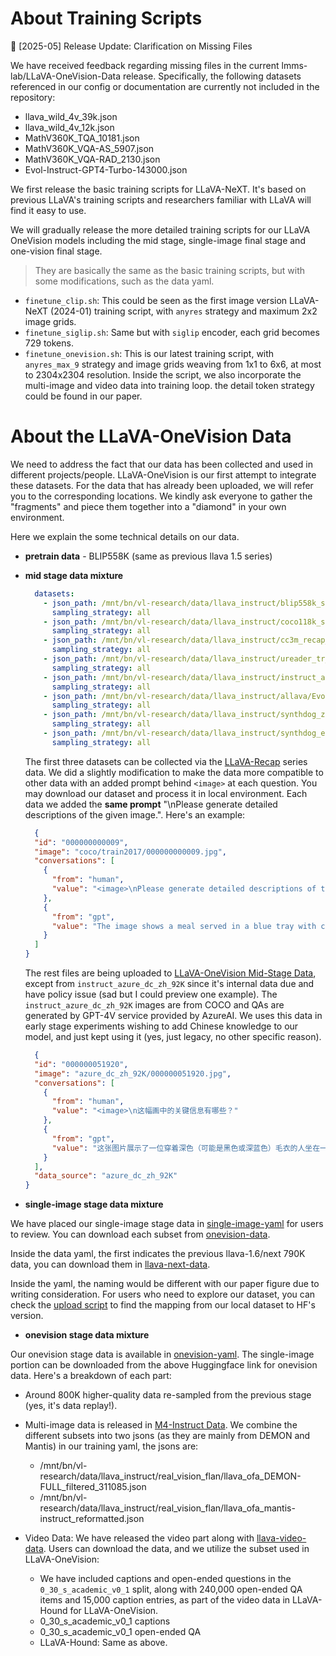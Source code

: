 # About Training Scripts

🔧 [2025-05] Release Update: Clarification on Missing Files

We have received feedback regarding missing files in the current lmms-lab/LLaVA-OneVision-Data release. Specifically, the following datasets referenced in our config or documentation are currently not included in the repository:

- llava_wild_4v_39k.json
- llava_wild_4v_12k.json
- MathV360K_TQA_10181.json
- MathV360K_VQA-AS_5907.json
- MathV360K_VQA-RAD_2130.json
- Evol-Instruct-GPT4-Turbo-143000.json

We first release the basic training scripts for LLaVA-NeXT. It's based on previous LLaVA's training scripts and researchers familiar with LLaVA will find it easy to use.

We will gradually release the more detailed training scripts for our LLaVA OneVision models including the mid stage, single-image final stage and one-vision final stage.
> They are basically the same as the basic training scripts, but with some modifications, such as the data yaml.

- `finetune_clip.sh`: This could be seen as the first image version LLaVA-NeXT (2024-01) training script, with `anyres` strategy and maximum 2x2 image grids.
- `finetune_siglip.sh`: Same but with `siglip` encoder, each grid becomes 729 tokens.
- `finetune_onevision.sh`: This is our latest training script, with `anyres_max_9` strategy and image grids weaving from 1x1 to 6x6, at most to 2304x2304 resolution. Inside the script, we also incorporate the multi-image and video data into training loop. the detail token strategy could be found in our paper.

# About the LLaVA-OneVision Data

We need to address the fact that our data has been collected and used in different projects/people. LLaVA-OneVision is our first attempt to integrate these datasets. For the data that has already been uploaded, we will refer you to the corresponding locations. We kindly ask everyone to gather the "fragments" and piece them together into a "diamond" in your own environment. 

Here we explain the some technical details on our data. 

- **pretrain data** - BLIP558K (same as previous llava 1.5 series)
- **mid stage data mixture**
  ```yaml
    datasets:
      - json_path: /mnt/bn/vl-research/data/llava_instruct/blip558k_stage1.5_finetune_w_prompt.json
        sampling_strategy: all
      - json_path: /mnt/bn/vl-research/data/llava_instruct/coco118k_stage1.5_finetune_w_prompt.json
        sampling_strategy: all
      - json_path: /mnt/bn/vl-research/data/llava_instruct/cc3m_recap_data_prompt_v2.json
        sampling_strategy: all
      - json_path: /mnt/bn/vl-research/data/llava_instruct/ureader_tr_sft.json
        sampling_strategy: all
      - json_path: /mnt/bn/vl-research/data/llava_instruct/instruct_azure_dc_zh_92K.json
        sampling_strategy: all
      - json_path: /mnt/bn/vl-research/data/llava_instruct/allava/Evol-Instruct-GPT4-Turbo-143K.json
        sampling_strategy: all
      - json_path: /mnt/bn/vl-research/data/llava_instruct/synthdog_zh/synthdog_zh_100k.json
        sampling_strategy: all
      - json_path: /mnt/bn/vl-research/data/llava_instruct/synthdog_en/synthdog_en_100k.json
        sampling_strategy: all  
  ```
  The first three datasets can be collected via the [LLaVA-Recap](https://huggingface.co/collections/lmms-lab/llava-next-6623288e2d61edba3ddbf5ff) series data. We did a slightly modification to make the data more compatible to other data with an added prompt behind `<image>` at each question. You may download our dataset and process it in local environment. Each data we added the **same prompt** "\nPlease generate detailed descriptions of the given image.". Here's an example:
  ```json
    {
    "id": "000000000009",
    "image": "coco/train2017/000000000009.jpg",
    "conversations": [
      {
        "from": "human",
        "value": "<image>\nPlease generate detailed descriptions of the given image."
      },
      {
        "from": "gpt",
        "value": "The image shows a meal served in a blue tray with compartments. In the top left compartment, there is a slice of bread with a spread that appears to be butter, accompanied by a few almonds and a slice of what looks like a baked potato or sweet potato. The top right compartment contains a variety of fruits, including what seems to be pineapple, orange slices, and possibly a piece of melon.\n\nIn the bottom left compartment, there is a piece of bread with a spread that could be butter or margarine, and a small portion of what might be a meatball or a similar type of meat covered in a sauce. The bottom right compartment contains a serving of broccoli, which appears to be steamed or lightly cooked.\n\nThe meal is presented in a way that suggests it is a balanced meal, with a variety of food groups represented carbohydrates (bread), protein (meatball), healthy fats (almonds and butter), and fruits and vegetables (broccoli and the fruit assortment). The image is a close-up photograph with a focus on the food, and the colors are vibrant, indicating freshness."
      }
    ]
  }
  ```

  The rest files are being uploaded to [LLaVA-OneVision Mid-Stage Data](https://huggingface.co/datasets/lmms-lab/LLaVA-OneVision-Mid-Data), except from `instruct_azure_dc_zh_92K` since it's internal data due and have policy issue (sad but I could preview one example). The `instruct_azure_dc_zh_92K` images are from COCO and QAs are generated by GPT-4V service provided by AzureAI. We uses this data in early stage experiments wishing to add Chinese knowledge to our model, and just kept using it (yes, just legacy, no other specific reason).
  ```json
    {
    "id": "000000051920",
    "image": "azure_dc_zh_92K/000000051920.jpg",
    "conversations": [
      {
        "from": "human",
        "value": "<image>\n这幅画中的关键信息有哪些？"
      },
      {
        "from": "gpt",
        "value": "这张图片展示了一位穿着深色（可能是黑色或深蓝色）毛衣的人坐在一张桌子前，正在用右手拿着一片披萨。披萨看起来有多种配料，包括绿色的菠菜和橙红色的番茄，放在一个银色的圆形披萨盘上。披萨盘上还剩下大约六片披萨。在背景中，可以看到一个穿着浅色衣服的人站在柜台后面，柜台上方有一个黑板菜单，上面用白色粉笔写着菜单项，但是字迹不清晰，无法阅读。整个场景看起来像是在一个披萨店内部，环境显得比较休闲。"
      }
    ],
    "data_source": "azure_dc_zh_92K"
  }
  ```

- **single-image stage data mixture**

We have placed our single-image stage data in [single-image-yaml](https://github.com/LLaVA-VL/LLaVA-NeXT/blob/main/scripts/train/single_image.yaml) for users to review. You can download each subset from [onevision-data](https://huggingface.co/datasets/lmms-lab/LLaVA-OneVision-Data). 

Inside the data yaml, the first indicates the previous llava-1.6/next 790K data, you can download them in [llava-next-data](https://huggingface.co/datasets/lmms-lab/LLaVA-NeXT-Data).

Inside the yaml, the naming would be different with our paper figure due to writing consideration. For users who need to explore our dataset, you can check the [upload script](https://github.com/LLaVA-VL/LLaVA-NeXT/blob/0070d0ae4931c9b19d9cc57c38e16a87c270a61c/playground/upload_data.py#L175) to find the mapping from our local dataset to HF's version.

- **onevision stage data mixture**

Our onevision stage data is available in [onevision-yaml](https://github.com/LLaVA-VL/LLaVA-NeXT/blob/main/scripts/train/onevision.yaml). The single-image portion can be downloaded from the above Huggingface link for onevision data. Here's a breakdown of each part:

  - Around 800K higher-quality data re-sampled from the previous stage (yes, it's data replay!).
  - Multi-image data is released in [M4-Instruct Data](https://huggingface.co/datasets/lmms-lab/M4-Instruct-Data). We combine the different subsets into two jsons (as they are mainly from DEMON and Mantis) in our training yaml, the jsons are:
    - /mnt/bn/vl-research/data/llava_instruct/real_vision_flan/llava_ofa_DEMON-FULL_filtered_311085.json
    - /mnt/bn/vl-research/data/llava_instruct/real_vision_flan/llava_ofa_mantis-instruct_reformatted.json
 
  - Video Data: We have released the video part along with [llava-video-data](https://huggingface.co/datasets/lmms-lab/LLaVA-Video-178K). Users can download the data, and we utilize the subset used in LLaVA-OneVision:
    - We have included captions and open-ended questions in the `0_30_s_academic_v0_1` split, along with 240,000 open-ended QA items and 15,000 caption entries, as part of the video data in LLaVA-Hound for LLaVA-OneVision.
    - 0_30_s_academic_v0_1 captions
    - 0_30_s_academic_v0_1 open-ended QA
    - LLaVA-Hound: Same as above.
